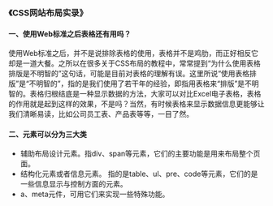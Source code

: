 ### 《CSS网站布局实录》

#### 一、使用Web标准之后表格还有用吗？
使用Web标准之后，并不是说排除表格的使用，表格并不是鸡肋，而正好相反它却是一道大餐。之所以在很多关于CSS布局的教程中，常常提到“为什么使用表格排版是不明智的”这句话，可能是目前对表格的理解有误。这里所说“使用表格排版”是“不明智的”，指的是我们使用了若干年的经验，即指用表格来“排版”是不明智的。表格归根结底是一种显示数据的方法，大家可以对比Excel电子表格，表格的作用就是起到这样的效果，不是吗？当然，有时候表格来显示数据信息更能够让我们清晰易读，比如公司员工表、产品表等等，一目了然。

#### 二、元素可以分为三大类

* 辅助布局设计元素。指div、span等元素，它们的主要功能是用来布局整个页面。
* 结构化元素或者信息元素。 指的是table、ul、pre、code等元素，它们的是一些信息显示与控制方面的元素。
* a、meta元件，可用它们来实现一些特殊功能。
